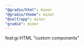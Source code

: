 ```yaml
---
"@gradio/html": minor
"@gradio/theme": minor
"@self/app": minor
"gradio": minor
---
```


feat:gr.HTML "custom components"
